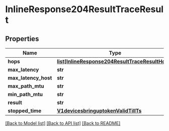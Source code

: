 # InlineResponse204ResultTraceResult

## Properties
Name | Type | Description | Notes
------------ | ------------- | ------------- | -------------
**hops** | [**list[InlineResponse204ResultTraceResultHops]**](InlineResponse204ResultTraceResultHops.md) |  | [optional] 
**max_latency** | **str** |  | [optional] 
**max_latency_host** | **str** |  | [optional] 
**max_path_mtu** | **str** |  | [optional] 
**min_path_mtu** | **str** |  | [optional] 
**result** | **str** |  | [optional] 
**stopped_time** | [**V1devicesbringuptokenValidTillTs**](V1devicesbringuptokenValidTillTs.md) |  | [optional] 

[[Back to Model list]](../README.md#documentation-for-models) [[Back to API list]](../README.md#documentation-for-api-endpoints) [[Back to README]](../README.md)

